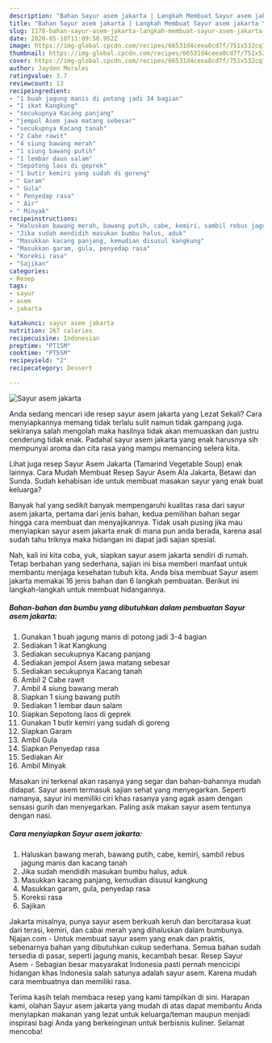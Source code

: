 ```yaml
---
description: "Bahan Sayur asem jakarta | Langkah Membuat Sayur asem jakarta Yang Enak Dan Lezat"
title: "Bahan Sayur asem jakarta | Langkah Membuat Sayur asem jakarta Yang Enak Dan Lezat"
slug: 1178-bahan-sayur-asem-jakarta-langkah-membuat-sayur-asem-jakarta-yang-enak-dan-lezat
date: 2020-05-10T11:09:50.952Z
image: https://img-global.cpcdn.com/recipes/66531d4ceea8cd7f/751x532cq70/sayur-asem-jakarta-foto-resep-utama.jpg
thumbnail: https://img-global.cpcdn.com/recipes/66531d4ceea8cd7f/751x532cq70/sayur-asem-jakarta-foto-resep-utama.jpg
cover: https://img-global.cpcdn.com/recipes/66531d4ceea8cd7f/751x532cq70/sayur-asem-jakarta-foto-resep-utama.jpg
author: Jayden Morales
ratingvalue: 3.7
reviewcount: 13
recipeingredient:
- "1 buah jagung manis di potong jadi 34 bagian"
- "1 ikat Kangkung"
- "secukupnya Kacang panjang"
- "jempol Asem jawa matang sebesar"
- "secukupnya Kacang tanah"
- "2 Cabe rawit"
- "4 siung bawang merah"
- "1 siung bawang putih"
- "1 lembar daun salam"
- "Sepotong laos di geprek"
- "1 butir kemiri yang sudah di goreng"
- " Garam"
- " Gula"
- " Penyedap rasa"
- " Air"
- " Minyak"
recipeinstructions:
- "Haluskan bawang merah, bawang putih, cabe, kemiri, sambil rebus jagung manis dan kacang tanah"
- "Jika sudah mendidih masukan bumbu halus, aduk"
- "Masukkan kacang panjang, kemudian disusul kangkung"
- "Masukkan garam, gula, penyedap rasa"
- "Koreksi rasa"
- "Sajikan"
categories:
- Resep
tags:
- sayur
- asem
- jakarta

katakunci: sayur asem jakarta 
nutrition: 267 calories
recipecuisine: Indonesian
preptime: "PT15M"
cooktime: "PT55M"
recipeyield: "2"
recipecategory: Dessert

---
```



![Sayur asem jakarta](https://img-global.cpcdn.com/recipes/66531d4ceea8cd7f/751x532cq70/sayur-asem-jakarta-foto-resep-utama.jpg)

Anda sedang mencari ide resep sayur asem jakarta yang Lezat Sekali? Cara menyiapkannya memang tidak terlalu sulit namun tidak gampang juga. sekiranya salah mengolah maka hasilnya tidak akan memuaskan dan justru cenderung tidak enak. Padahal sayur asem jakarta yang enak harusnya sih mempunyai aroma dan cita rasa yang mampu memancing selera kita.

Lihat juga resep Sayur Asem Jakarta (Tamarind Vegetable Soup) enak lainnya. Cara Mudah Membuat Resep Sayur Asem Ala Jakarta, Betawi dan Sunda. Sudah kehabisan ide untuk membuat masakan sayur yang enak buat keluarga?

Banyak hal yang sedikit banyak mempengaruhi kualitas rasa dari sayur asem jakarta, pertama dari jenis bahan, kedua pemilihan bahan segar hingga cara membuat dan menyajikannya. Tidak usah pusing jika mau menyiapkan sayur asem jakarta enak di mana pun anda berada, karena asal sudah tahu triknya maka hidangan ini dapat jadi sajian spesial.


Nah, kali ini kita coba, yuk, siapkan sayur asem jakarta sendiri di rumah. Tetap berbahan yang sederhana, sajian ini bisa memberi manfaat untuk membantu menjaga kesehatan tubuh kita. Anda bisa membuat Sayur asem jakarta memakai 16 jenis bahan dan 6 langkah pembuatan. Berikut ini langkah-langkah untuk membuat hidangannya.

<!--inarticleads1-->

##### Bahan-bahan dan bumbu yang dibutuhkan dalam pembuatan Sayur asem jakarta:

1. Gunakan 1 buah jagung manis di potong jadi 3-4 bagian
1. Sediakan 1 ikat Kangkung
1. Sediakan secukupnya Kacang panjang
1. Sediakan jempol Asem jawa matang sebesar
1. Sediakan secukupnya Kacang tanah
1. Ambil 2 Cabe rawit
1. Ambil 4 siung bawang merah
1. Siapkan 1 siung bawang putih
1. Sediakan 1 lembar daun salam
1. Siapkan Sepotong laos di geprek
1. Gunakan 1 butir kemiri yang sudah di goreng
1. Siapkan  Garam
1. Ambil  Gula
1. Siapkan  Penyedap rasa
1. Sediakan  Air
1. Ambil  Minyak


Masakan ini terkenal akan rasanya yang segar dan bahan-bahannya mudah didapat. Sayur asem termasuk sajian sehat yang menyegarkan. Seperti namanya, sayur ini memiliki ciri khas rasanya yang agak asam dengan sensasi gurih dan menyegarkan. Paling asik makan sayur asem tentunya dengan nasi. 

<!--inarticleads2-->

##### Cara menyiapkan Sayur asem jakarta:

1. Haluskan bawang merah, bawang putih, cabe, kemiri, sambil rebus jagung manis dan kacang tanah
1. Jika sudah mendidih masukan bumbu halus, aduk
1. Masukkan kacang panjang, kemudian disusul kangkung
1. Masukkan garam, gula, penyedap rasa
1. Koreksi rasa
1. Sajikan


Jakarta misalnya, punya sayur asem berkuah keruh dan bercitarasa kuat dari terasi, kemiri, dan cabai merah yang dihaluskan dalam bumbunya. Njajan.com - Untuk membuat sayur asem yang enak dan praktis, sebenarnya bahan yang dibutuhkan cukup sederhana. Semua bahan sudah tersedia di pasar, seperti jagung manis, kecambah besar. Resep Sayur Asem - Sebagian besar masyarakat Indonesia pasti pernah mencicipi hidangan khas Indonesia salah satunya adalah sayur asem. Karena mudah cara membuatnya dan memiliki rasa. 

Terima kasih telah membaca resep yang kami tampilkan di sini. Harapan kami, olahan Sayur asem jakarta yang mudah di atas dapat membantu Anda menyiapkan makanan yang lezat untuk keluarga/teman maupun menjadi inspirasi bagi Anda yang berkeinginan untuk berbisnis kuliner. Selamat mencoba!
